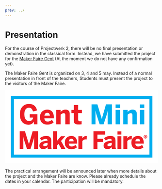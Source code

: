 ```yaml
---
prev: ../
---
```


# Presentation

For the course of Projectwerk 2, there will be no final presentation or demonstration in the classical form. Instead, we have submitted the project for the [Maker Faire Gent](https://www.makerfairegent.be/) (At the moment we do not have any confirmation yet). 

The Maker Faire Gent is organized on 3, 4 and 5 may. Instead of a normal presentation in front of the teachers, Students must present the project to the visitors of the Maker Faire.

![Maker Faire Gent logo](../img/makerfairegent.png)

The practical arrangement will be announced later when more details about the project and the Maker Faire are know. Please already schedule the dates in your calendar. The participation will be mandatory.